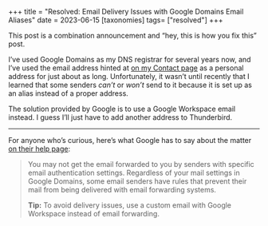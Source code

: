 +++
title = "Resolved: Email Delivery Issues with Google Domains Email Aliases"
date = 2023-06-15
[taxonomies]
tags= ["resolved"]
+++

This post is a combination announcement and “hey, this is how you fix this” post.

I’ve used Google Domains as my DNS registrar for several years now, and I’ve used the email address hinted at [on my Contact page](/contact) as a personal address for just about as long. Unfortunately, it wasn’t until recently that I learned that some senders *can’t* or *won’t* send to it because it is set up as an alias instead of a proper address.

The solution provided by Google is to use a Google Workspace email instead. I guess I’ll just have to add another address to Thunderbird.

---

For anyone who’s curious, here’s what Google has to say about the matter [on their help page](https://support.google.com/domains/answer/3251241):

> You may not get the email forwarded to you by senders with specific email authentication settings. Regardless of your mail settings in Google Domains, some email senders have rules that prevent their mail from being delivered with email forwarding systems.  
> 
> **Tip:** To avoid delivery issues, use a custom email with Google Workspace instead of email forwarding.
